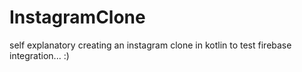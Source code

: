 # InstagramClone
 self explanatory
 creating an instagram clone in kotlin to test firebase integration... :)
